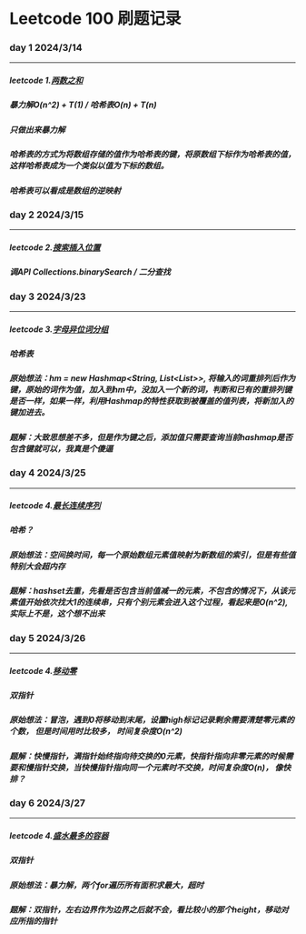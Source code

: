 Leetcode 100 刷题记录
=====
### day 1 2024/3/14 
-----
##### leetcode 1.[两数之和](https://leetcode.cn/problems/two-sum/description/?envType=study-plan-v2&envId=top-100-liked)
##### 暴力解O(n^2) + T(1)  / 哈希表O(n) + T(n)
##### 只做出来暴力解
##### 哈希表的方式为将数组存储的值作为哈希表的键，将原数组下标作为哈希表的值，这样哈希表成为一个类似以值为下标的数组。
##### 哈希表可以看成是数组的逆映射

### day 2 2024/3/15
-----
##### leetcode 2.[搜索插入位置](https://leetcode.cn/problems/search-insert-position/submissions/512277194/?envType=study-plan-v2&envId=top-100-liked)
##### 调API Collections.binarySearch / 二分查找

### day 3 2024/3/23
-----
##### leetcode 3.[字母异位词分组](https://leetcode.cn/problems/group-anagrams/?envType=study-plan-v2&envId=top-100-liked)
##### 哈希表
##### 原始想法：hm = new Hashmap<String, List<List<String>>>, 将输入的词重排列后作为键，原始的词作为值，加入到hm中，没加入一个新的词，判断和已有的重排列键是否一样，如果一样，利用Hashmap的特性获取到被覆盖的值列表，将新加入的键加进去。
##### 题解：大致思想差不多，但是作为键之后，添加值只需要查询当前hashmap是否包含键就可以，我真是个傻逼

### day 4 2024/3/25
-----
##### leetcode 4.[最长连续序列](https://leetcode.cn/problems/longest-consecutive-sequence/description/?envType=study-plan-v2&envId=top-100-liked)
##### 哈希？
##### 原始想法：空间换时间，每一个原始数组元素值映射为新数组的索引，但是有些值特别大会超内存
##### 题解：hashset去重，先看是否包含当前值减一的元素，不包含的情况下，从该元素值开始依次找大1的连续串，只有个别元素会进入这个过程，看起来是O(n^2), 实际上不是，这个想不出来

### day 5 2024/3/26
-----
##### leetcode 4.[移动零](https://leetcode.cn/problems/move-zeroes/?envType=study-plan-v2&envId=top-100-liked)
##### 双指针
##### 原始想法：冒泡，遇到0将移动到末尾，设置high标记记录剩余需要清楚零元素的个数， 但是时间用时比较多， 时间复杂度O(n^2)
##### 题解：快慢指针，满指针始终指向待交换的0元素，快指针指向非零元素的时候需要和慢指针交换，当快慢指针指向同一个元素时不交换，时间复杂度O(n)， 像快排？

### day 6 2024/3/27
-----
##### leetcode 4.[盛水最多的容器](https://leetcode.cn/problems/container-with-most-water/description/?envType=study-plan-v2&envId=top-100-liked)
##### 双指针
##### 原始想法：暴力解，两个for遍历所有面积求最大，超时
##### 题解：双指针，左右边界作为边界之后就不会，看比较小的那个height，移动对应所指的指针
